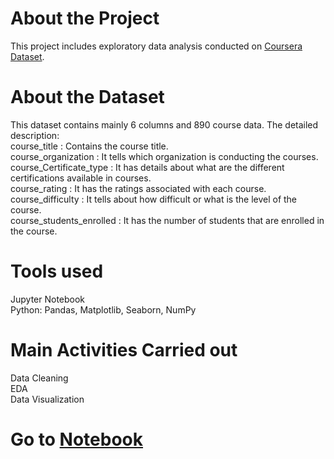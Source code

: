 # About the Project
This project includes exploratory data analysis conducted on [Coursera Dataset](https://www.kaggle.com/siddharthm1698/coursera-course-dataset). 

# About the Dataset
This dataset contains mainly 6 columns and 890 course data. The detailed description:
<br>
course_title : Contains the course title.<br>
course_organization : It tells which organization is conducting the courses.<br>
course_Certificate_type : It has details about what are the different certifications available in courses.<br>
course_rating : It has the ratings associated with each course.<br>
course_difficulty : It tells about how difficult or what is the level of the course.<br>
course_students_enrolled : It has the number of students that are enrolled in the course.<br>

# Tools used
Jupyter Notebook<br>
Python: Pandas, Matplotlib, Seaborn, NumPy

# Main Activities Carried out
Data Cleaning<br>
EDA<br>
Data Visualization

# Go to [Notebook](https://github.com/TuringCollegeSubmissions/smanan-PYDA.3.5/blob/main/M4S3.ipynb)

